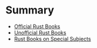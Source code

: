 # Summary

- [Official Rust Books](./official.md)
- [Unofficial Rust Books](./unofficial.md)
- [Rust Books on Special Subjects](./special.md)
